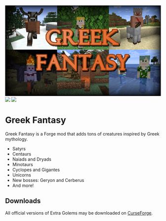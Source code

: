 ![banner](https://raw.githubusercontent.com/skyjay1/img/master/greekfantasy/banner2.png)
[![](http://cf.way2muchnoise.eu/full_greek-fantasy_downloads.svg)](https://www.curseforge.com/minecraft/mc-mods/greek-fantasy)
[![](http://cf.way2muchnoise.eu/versions/Minecraft_greek-fantasy_all.svg)](https://www.curseforge.com/minecraft/mc-mods/greek-fantasy/files)

# Greek Fantasy
Greek Fantasy is a Forge mod that adds tons of creatures inspired by Greek mythology.
- Satyrs
- Centaurs
- Naiads and Dryads
- Minotaurs
- Cyclopes and Gigantes
- Unicorns
- New bosses: Geryon and Cerberus
- And more!

## Downloads
All official versions of Extra Golems may be downloaded on [CurseForge](https://www.curseforge.com/minecraft/mc-mods/greek-fantasy/files).
